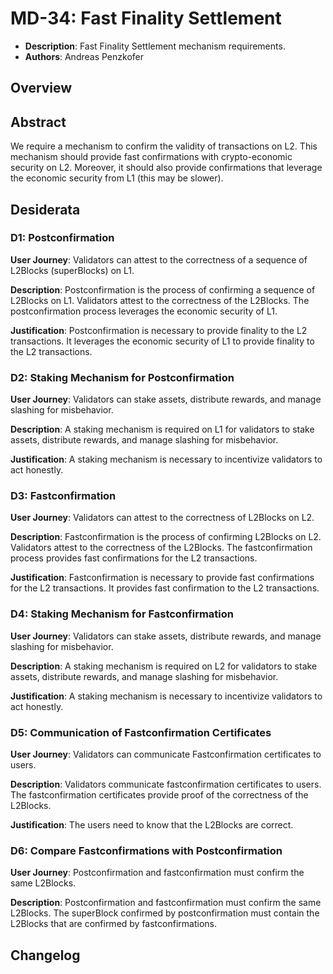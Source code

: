 # MD-34: Fast Finality Settlement

- **Description**: Fast Finality Settlement mechanism requirements.
- **Authors**: Andreas Penzkofer

## Overview

## Abstract

We require a mechanism to confirm the validity of transactions on L2. This mechanism should provide fast confirmations with crypto-economic security on L2. Moreover, it should also provide confirmations that leverage the economic security from L1 (this may be slower).

## Desiderata

### D1: Postconfirmation

**User Journey**: Validators can attest to the correctness of a sequence of L2Blocks (superBlocks) on L1.

**Description**: Postconfirmation is the process of confirming a sequence of L2Blocks on L1. Validators attest to the correctness of the L2Blocks. The postconfirmation process leverages the economic security of L1.

**Justification**: Postconfirmation is necessary to provide finality to the L2 transactions. It leverages the economic security of L1 to provide finality to the L2 transactions.

### D2: Staking Mechanism for Postconfirmation

**User Journey**: Validators can stake assets, distribute rewards, and manage slashing for misbehavior.

**Description**: A staking mechanism is required on L1 for validators to stake assets, distribute rewards, and manage slashing for misbehavior.

**Justification**: A staking mechanism is necessary to incentivize validators to act honestly.

### D3: Fastconfirmation

**User Journey**: Validators can attest to the correctness of L2Blocks on L2.

**Description**: Fastconfirmation is the process of confirming L2Blocks on L2. Validators attest to the correctness of the L2Blocks. The fastconfirmation process provides fast confirmations for the L2 transactions.

**Justification**: Fastconfirmation is necessary to provide fast confirmations for the L2 transactions. It provides fast confirmation to the L2 transactions.

### D4: Staking Mechanism for Fastconfirmation

**User Journey**: Validators can stake assets, distribute rewards, and manage slashing for misbehavior.

**Description**: A staking mechanism is required on L2 for validators to stake assets, distribute rewards, and manage slashing for misbehavior.

**Justification**: A staking mechanism is necessary to incentivize validators to act honestly.

### D5: Communication of Fastconfirmation Certificates

**User Journey**: Validators can communicate Fastconfirmation certificates to users.

**Description**: Validators communicate fastconfirmation certificates to users. The fastconfirmation certificates provide proof of the correctness of the L2Blocks.

**Justification**: The users need to know that the L2Blocks are correct. 

### D6: Compare Fastconfirmations with Postconfirmation

**User Journey**: Postconfirmation and fastconfirmation must confirm the same L2Blocks.

**Description**: Postconfirmation and fastconfirmation must confirm the same L2Blocks. The superBlock confirmed by postconfirmation must contain the L2Blocks that are confirmed by fastconfirmations.

## Changelog
